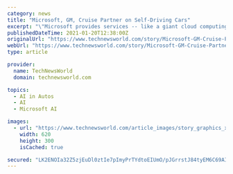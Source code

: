 ```yaml
---
category: news
title: "Microsoft, GM, Cruise Partner on Self-Driving Cars"
excerpt: "\"Microsoft provides services -- like a giant cloud computing offering -- that is used to develop these self-driving vehicles ... Google Cloud or Baidu in China. \"They need the cloud platforms ..."
publishedDateTime: 2021-01-20T12:38:00Z
originalUrl: "https://www.technewsworld.com/story/Microsoft-GM-Cruise-Partner-on-Self-Driving-Cars-86988.html"
webUrl: "https://www.technewsworld.com/story/Microsoft-GM-Cruise-Partner-on-Self-Driving-Cars-86988.html"
type: article

provider:
  name: TechNewsWorld
  domain: technewsworld.com

topics:
  - AI in Autos
  - AI
  - Microsoft AI

images:
  - url: "https://www.technewsworld.com/article_images/story_graphics_xlarge/xl-2021-cruise-msft-gm-1.jpg"
    width: 620
    height: 300
    isCached: true

secured: "LK2ENOIa32Z5zjEuDl0ztIe7pImyPrTYdtoEIUmO/pJGrrstJ84tyEM6C69AIKsCxjr4X+O+ipsb0WLehTfHAgrjWFbjAHSZvQRjUtdhFuUaV1MGbMeTWThQKqylGPTNXHWzrAopqI8Kv+fgXRBooJxumPw0TlAd2sxSiEr2wTxS6awZChgio3NfgPyxfaaA5V+q2aTXkuAlrw7/FeM5B3ZKufQF7U/fYmAl2+ZwxYH8czn875eA1y2IDO5UZL8p/RP62Php1MZnPdaFpEfKE8FyadeHH40F27HPFJY2b9U7rucBKK1kOjnelY9ucp07aRtw1cONWBCkQkPGaeJ9Uvc7FXQ1NOLT0E4QE6+FmYs=;YBzlwCrjSjltoEIWsr4jWA=="
---
```


